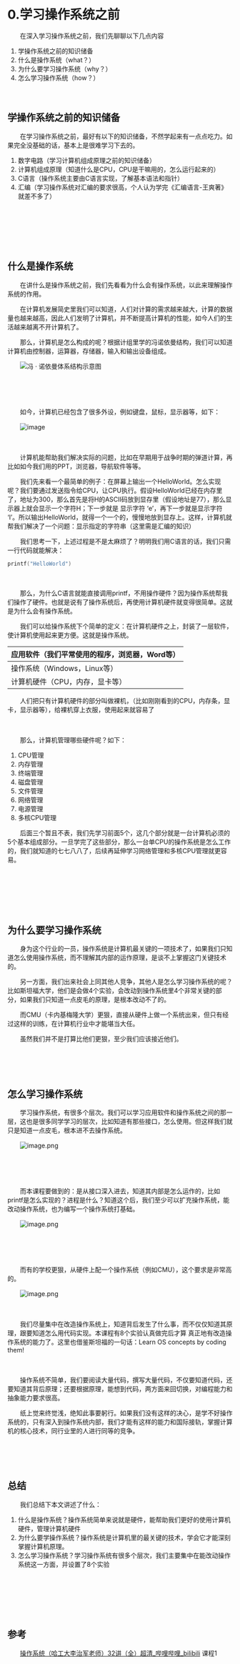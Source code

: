 # 0.学习操作系统之前

　　在深入学习操作系统之前，我们先聊聊以下几点内容

1. 学操作系统之前的知识储备
2. 什么是操作系统（what？）
3. 为什么要学习操作系统（why？）
4. 怎么学习操作系统（how？）

　　‍

## 学操作系统之前的知识储备

　　在学习操作系统之前，最好有以下的知识储备，不然学起来有一点点吃力。如果完全没基础的话，基本上是很难学习下去的。

1. 数字电路（学习计算机组成原理之前的知识储备）
2. 计算机组成原理（知道什么是CPU，CPU是干嘛用的，怎么运行起来的）
3. C语言（操作系统主要由C语言实现，了解基本语法和指针）
4. 汇编（学习操作系统对汇编的要求很高，个人认为学完《汇编语言-王爽著》就差不多了）

　　‍

　　‍

　　‍

## 什么是操作系统

　　在讲什么是操作系统之前，我们先看看为什么会有操作系统，以此来理解操作系统的作用。

　　在计算机发展简史里我们可以知道，人们对计算的需求越来越大，计算的数据量也越来越高，因此人们发明了计算机，并不断提高计算机的性能，如今人们的生活越来越离不开计算机了。

　　那么，计算机是怎么构成的呢？根据计组里学的冯诺依曼结构，我们可以知道计算机由控制器，运算器，存储器，输入和输出设备组成。

　　![](https://image.peterjxl.com//blog/fa8e0e3c96a70cc07b4f0490bfe66f2b-20220522123549-yq98bg3.jpeg "冯 · 诺依曼体系结构示意图")​

　　‍

　　‍

　　如今，计算机已经包含了很多外设，例如键盘，鼠标，显示器等，如下：

　　![image](https://image.peterjxl.com//blog/image-20221022094021-7pqun6r.png "当今计算机内部组成示意图")​

　　‍

　　计算机能帮助我们解决实际的问题，比如在早期用于战争时期的弹道计算，再比如如今我们用的PPT，浏览器，导航软件等等。

　　我们先来看一个最简单的例子：在屏幕上输出一个HelloWorld。怎么实现呢？我们要通过发送指令给CPU，让CPU执行。假设HelloWorld已经在内存里了，地址为300，那么首先是将H的ASCII码放到显存里（假设地址是77），那么显示器上就会显示一个字符H；下一步就是 显示字符 ‘e’，再下一步就是显示字符 ‘l’。所以输出HelloWorld，就得一个一个的，慢慢地放到显存上。这样，计算机就帮我们解决了一个问题：显示指定的字符串（这里需是汇编的知识）

　　我们思考一下，上述过程是不是太麻烦了？明明我们用C语言的话，我们只需一行代码就能解决：

```c
printf("HelloWorld")
```

　　‍

　　那么，为什么C语言就能直接调用printf，不用操作硬件？因为操作系统帮我们操作了硬件。也就是说有了操作系统后，再使用计算机硬件就变得很简单。这就是为什么会有操作系统。

　　我们可以给操作系统下个简单的定义：在计算机硬件之上，封装了一层软件，使计算机使用起来更方便。这就是操作系统。

|应用软件（我们平常使用的程序，浏览器，Word等）|
| ------------------------------------------------|
|操作系统（Windows，Linux等）|
|计算机硬件（CPU，内存，显卡等）|

　　人们把只有计算机硬件的部分叫做裸机，（比如刚刚看到的CPU，内存条，显卡，显示器等），给裸机穿上衣服，使用起来就容易了

　　‍

　　那么，计算机管理哪些硬件呢？如下：

1. CPU管理
2. 内存管理
3. 终端管理
4. 磁盘管理
5. 文件管理
6. 网络管理
7. 电源管理
8. 多核CPU管理

　　后面三个暂且不表，我们先学习前面5个，这几个部分就是一台计算机必须的5个基本组成部分。一旦学完了这些部分，那么一台单CPU的操作系统是怎么工作的，我们就知道的七七八八了，后续再延伸学习网络管理和多核CPU管理就更容易。

　　‍

　　‍

　　‍

## 为什么要学习操作系统

　　身为这个行业的一员，操作系统是计算机最关键的一项技术了，如果我们只知道怎么使用操作系统，而不理解其内部的运作原理，是谈不上掌握这门关键技术的。

　　另一方面，我们出来社会上同其他人竞争，其他人是怎么学习操作系统的呢？比如斯坦福大学，他们是会做4个实验，会改动到操作系统里4个非常关键的部分，如果我们只知道一点皮毛的原理，是根本改动不了的。

　　而CMU（卡内基梅隆大学）更狠，直接从硬件上做一个系统出来，但只有经过这样的训练，在计算机行业中才能堪当大任。

　　虽然我们并不是打算比他们更狠，至少我们应该接近他们。

　　‍

　　‍

## 怎么学习操作系统

　　学习操作系统，有很多个层次。我们可以学习应用软件和操作系统之间的那一层，这也是很多同学学习的层次，比如知道有那些接口，怎么使用。但这样我们就只是知道一点皮毛，根本进不去操作系统。

　　![image.png](https://image.peterjxl.com//blog/image-20220721211516-txiu918.png)​

　　‍

　　‍

　　而本课程要做到的：是从接口深入进去，知道其内部是怎么运作的，比如printf是怎么实现的？进程是什么？知道这个后，我们至少可以扩充操作系统，能改动操作系统，也为编写一个操作系统打基础。

　　![image.png](https://image.peterjxl.com//blog/image-20220721211643-qnzvm29.png)​

　　‍

　　‍

　　而有的学校更狠，从硬件上配一个操作系统（例如CMU），这个要求是非常高的。

　　![image.png](https://image.peterjxl.com//blog/image-20220721211932-n2s1m4w.png)​

　　‍

　　我们尽量集中在改造操作系统上，知道背后发生了什么事，而不仅仅知道其原理，跟要知道怎么用代码实现。本课程有8个实验认真做完后才算 真正地有改造操作系统的能力了。这里也借鉴斯坦福的一句话：Learn OS concepts by coding them! 

　　‍

　　操作系统不简单，我们要阅读大量代码，撰写大量代码，不仅要知道代码，还要知道其背后原理；还要根据原理，能想到代码，两方面来回切换，对编程能力和抽象能力要求很高。

　　纸上觉来终觉浅，绝知此事要躬行。如果我们没有这样的决心，是学不好操作系统的，只有深入到操作系统内部，我们才能有这样的能力和国际接轨，掌握计算机的核心技术，同行业里的人进行同等的竞争。

　　‍

　　‍

## 总结

　　我们总结下本文讲述了什么：

1. 什么是操作系统？操作系统简单来说就是硬件，能帮助我们更好的使用计算机硬件，管理计算机硬件
2. 为什么要学操作系统？操作系统是计算机里的最关键的技术，学会它才能深刻掌握计算机原理。
3. 怎么学习操作系统？学习操作系统有很多个层次，我们主要集中在能改动操作系统这一方面，并设置了8个实验

　　‍

　　‍

　　‍

## 参考

　　[操作系统（哈工大李治军老师）32讲（全）超清_哔哩哔哩_bilibili](https://www.bilibili.com/video/BV1d4411v7u7?from=search&seid=5823538532033689315&spm_id_from=333.337.0.0)  课程1

　　‍
